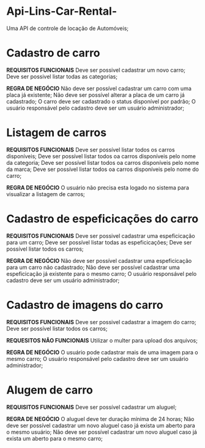# Api-Lins-Car-Rental-
Uma API de controle de locação de Automóveis;

# Cadastro de carro
**REQUISITOS FUNCIONAIS**
Deve ser possivel cadastrar um novo carro;
Deve ser possivel listar todas as categorias;

**REGRA DE NEGÓCIO**
Não deve ser possível cadastrar um carro com uma placa já existente;
Não deve ser possível alterar a placa de um carro já cadastrado;
O carro deve ser cadastrado o status disponível por padrão;
O usuário responsável pelo cadastro deve ser um usuário administrador;

# Listagem de carros
**REQUISITOS FUNCIONAIS**
Deve ser possível listar todos os carros disponíveis;
Deve ser possível listar todos oa carros disponíveis pelo nome da categoria;
Deve ser possível listar todos oa carros disponíveis pelo nome da marca;
Deve ser possível listar todos oa carros disponíveis pelo nome do carro;

**REGRA DE NEGÓCIO**
O usuário não precisa esta logado no sistema para visualizar a listagem de carros;

# Cadastro de espeficicações do carro
**REQUISITOS FUNCIONAIS**
Deve ser possivel cadastrar uma espeficicação para um carro;
Deve ser possível listar todas as espeficicações;
Deve ser possível listar todos os carros;

**REGRA DE NEGÓCIO**
Não deve ser possível cadastrar uma espeficicação para um carro não cadastrado;
Não deve ser possível cadastrar uma espeficicação já existente para o mesmo carro;
O usuário responsável pelo cadastro deve ser um usuário administrador;

# Cadastro de imagens do carro
**REQUISITOS FUNCIONAIS**
Deve ser possivel cadastrar a imagem do carro;
Deve ser possível listar todos os carros;

**REQUESITOS NÃO FUNCIONAIS**
Utilizar o multer para upload dos arquivos;

**REGRA DE NEGÓCIO**
O usuário pode cadastrar mais de uma imagem para o mesmo carro;
O usuário responsável pelo cadastro deve ser um usuário administrador;

# Alugem de carro
**REQUISITOS FUNCIONAIS**
Deve ser possível cadastrar um aluguel;

**REGRA DE NEGÓCIO**
O aluguel deve ter duração mínima de 24 horas;
Não deve ser possível cadastrar um novo aluguel caso já exista um aberto para o mesmo usuário;
Não deve ser possível cadastrar um novo aluguel caso já exista um aberto para o mesmo carro;
